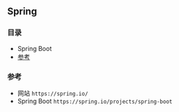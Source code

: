 ## Spring 

### 目录
* Spring Boot
* [参考](#参考)

### 参考
* 网站 `https://spring.io/`
* Spring Boot `https://spring.io/projects/spring-boot`